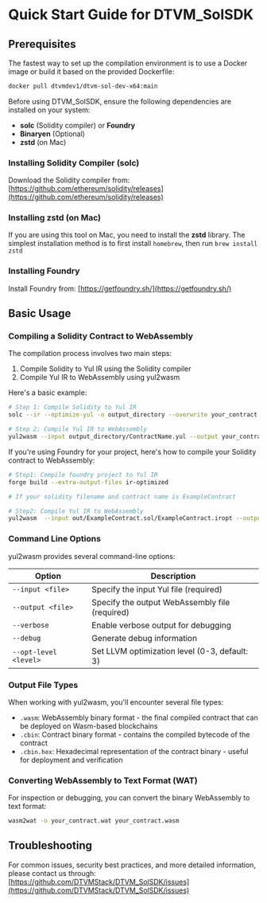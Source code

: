 # Quick Start Guide for DTVM_SolSDK

## Prerequisites

The fastest way to set up the compilation environment is to use a Docker image or build it based on the provided Dockerfile:

```bash
docker pull dtvmdev1/dtvm-sol-dev-x64:main
```

Before using DTVM_SolSDK, ensure the following dependencies are installed on your system:

- **solc** (Solidity compiler) or **Foundry**
- **Binaryen** (Optional)
- **zstd** (on Mac)

### Installing Solidity Compiler (solc)

Download the Solidity compiler from:
[https://github.com/ethereum/solidity/releases](https://github.com/ethereum/solidity/releases)

### Installing zstd (on Mac)

If you are using this tool on Mac, you need to install the **zstd** library. The simplest installation method is to first install `homebrew`, then run `brew install zstd`

### Installing Foundry

Install Foundry from:
[https://getfoundry.sh/](https://getfoundry.sh/)

## Basic Usage

### Compiling a Solidity Contract to WebAssembly

The compilation process involves two main steps:

1. Compile Solidity to Yul IR using the Solidity compiler
2. Compile Yul IR to WebAssembly using yul2wasm

Here's a basic example:

```bash
# Step 1: Compile Solidity to Yul IR
solc --ir --optimize-yul -o output_directory --overwrite your_contract.sol

# Step 2: Compile Yul IR to WebAssembly
yul2wasm --input output_directory/ContractName.yul --output your_contract.wasm
```

If you're using Foundry for your project, here's how to compile your Solidity contract to WebAssembly:

```bash
# Step1: Compile foundry project to Yul IR
forge build --extra-output-files ir-optimized

# If your solidity filename and contract name is ExampleContract

# Step2: Compile Yul IR to WebAssembly
yul2wasm  --input out/ExampleContract.sol/ExampleContract.iropt --output out/ExampleContract.wasm
```

### Command Line Options

yul2wasm provides several command-line options:

| Option | Description |
|--------|-------------|
| `--input <file>` | Specify the input Yul file (required) |
| `--output <file>` | Specify the output WebAssembly file (required) |
| `--verbose` | Enable verbose output for debugging |
| `--debug` | Generate debug information |
| `--opt-level <level>` | Set LLVM optimization level (0-3, default: 3) |

### Output File Types

When working with yul2wasm, you'll encounter several file types:

- `.wasm`: WebAssembly binary format - the final compiled contract that can be deployed on Wasm-based blockchains
- `.cbin`: Contract binary format - contains the compiled bytecode of the contract
- `.cbin.hex`: Hexadecimal representation of the contract binary - useful for deployment and verification

### Converting WebAssembly to Text Format (WAT)

For inspection or debugging, you can convert the binary WebAssembly to text format:

```bash
wasm2wat -o your_contract.wat your_contract.wasm
```

## Troubleshooting

For common issues, security best practices, and more detailed information, please contact us through:
[https://github.com/DTVMStack/DTVM_SolSDK/issues](https://github.com/DTVMStack/DTVM_SolSDK/issues)

